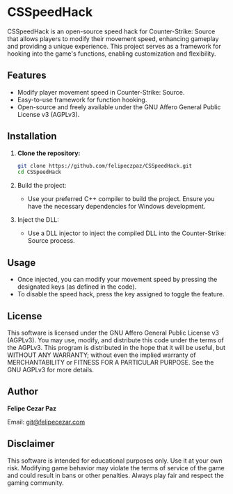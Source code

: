 # CSSpeedHack

CSSpeedHack is an open-source speed hack for Counter-Strike: Source that allows players to modify their movement speed, enhancing gameplay and providing a unique experience. This project serves as a framework for hooking into the game's functions, enabling customization and flexibility.

## Features

- Modify player movement speed in Counter-Strike: Source.
- Easy-to-use framework for function hooking.
- Open-source and freely available under the GNU Affero General Public License v3 (AGPLv3).

## Installation

1. **Clone the repository:**
   ```bash
   git clone https://github.com/felipeczpaz/CSSpeedHack.git
   cd CSSpeedHack
   ```

2. Build the project: 
   - Use your preferred C++ compiler to build the project. Ensure you have the necessary dependencies for Windows development.

3. Inject the DLL: 
   - Use a DLL injector to inject the compiled DLL into the Counter-Strike: Source process.

## Usage

- Once injected, you can modify your movement speed by pressing the designated keys (as defined in the code).
- To disable the speed hack, press the key assigned to toggle the feature.

## License

This software is licensed under the GNU Affero General Public License v3 (AGPLv3). You may use, modify, and distribute this code under the terms of the AGPLv3. This program is distributed in the hope that it will be useful, but WITHOUT ANY WARRANTY; without even the implied warranty of MERCHANTABILITY or FITNESS FOR A PARTICULAR PURPOSE. See the GNU AGPLv3 for more details.

## Author

**Felipe Cezar Paz**

Email: git@felipecezar.com

## Disclaimer

This software is intended for educational purposes only. Use it at your own risk. Modifying game behavior may violate the terms of service of the game and could result in bans or other penalties. Always play fair and respect the gaming community.


